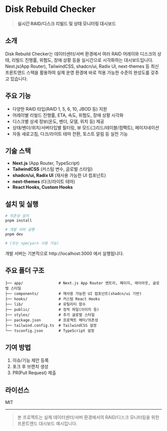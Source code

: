 # Disk Rebuild Checker

> **실시간 RAID/디스크 리빌드 및 상태 모니터링 대시보드**

## 소개

Disk Rebuild Checker는 데이터센터/서버 환경에서 여러 RAID 어레이와 디스크의 상태, 리빌드 진행률, 위험도, 장애 상황 등을 실시간으로 시각화하는 대시보드입니다. Next.js(App Router), TailwindCSS, shadcn/ui, Radix UI, next-themes 등 최신 프론트엔드 스택을 활용하여 실제 운영 환경에 바로 적용 가능한 수준의 완성도를 갖추고 있습니다.

## 주요 기능
- 다양한 RAID 타입(RAID 1, 5, 6, 10, JBOD 등) 지원
- 어레이별 리빌드 진행률, ETA, 속도, 위험도, 장애 상황 시각화
- 디스크별 상세 정보(온도, 벤더, 모델, 위치 등) 제공
- 상태/벤더/위치/서버타입별 필터링, 뷰 모드(그리드/테이블/컴팩트), 페이지네이션
- 자동 새로고침, 다크/라이트 테마 전환, 토스트 알림 등 실전 기능

## 기술 스택
- **Next.js** (App Router, TypeScript)
- **TailwindCSS** (커스텀 변수, 글로벌 스타일)
- **shadcn/ui, Radix UI** (재사용 가능한 UI 컴포넌트)
- **next-themes** (다크/라이트 테마)
- **React Hooks, Custom Hooks**

## 설치 및 실행
```bash
# 의존성 설치
pnpm install

# 개발 서버 실행
pnpm dev

# (또는 npm/yarn 사용 가능)
```

개발 서버는 기본적으로 http://localhost:3000 에서 실행됩니다.

## 주요 폴더 구조
```
├── app/                # Next.js App Router 엔트리, 페이지, 레이아웃, 글로벌 스타일
├── components/         # 재사용 가능한 UI 컴포넌트(shadcn/ui 기반)
├── hooks/              # 커스텀 React Hooks
├── lib/                # 유틸리티 함수
├── public/             # 정적 파일(이미지 등)
├── styles/             # 추가 글로벌 스타일
├── package.json        # 프로젝트 메타/의존성
├── tailwind.config.ts  # TailwindCSS 설정
└── tsconfig.json       # TypeScript 설정
```

## 기여 방법
1. 이슈/기능 제안 등록
2. 포크 후 브랜치 생성
3. PR(Pull Request) 제출

## 라이선스
MIT

---

> 본 프로젝트는 실제 데이터센터/서버 환경에서의 RAID/디스크 모니터링을 위한 프론트엔드 대시보드 예시입니다. 